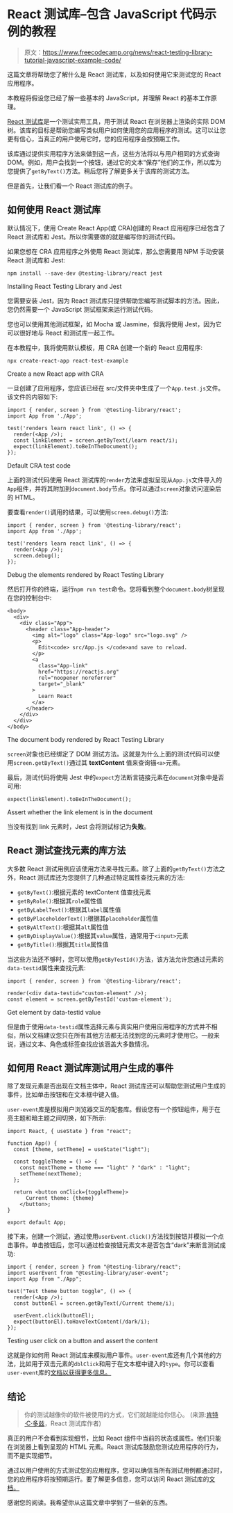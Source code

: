 # React 测试库–包含 JavaScript 代码示例的教程

> 原文：<https://www.freecodecamp.org/news/react-testing-library-tutorial-javascript-example-code/>

这篇文章将帮助您了解什么是 React 测试库，以及如何使用它来测试您的 React 应用程序。

本教程将假设您已经了解一些基本的 JavaScript，并理解 React 的基本工作原理。

[React 测试库](https://testing-library.com/docs/react-testing-library/intro)是一个测试实用工具，用于测试 React 在浏览器上渲染的实际 DOM 树。该库的目标是帮助您编写类似用户如何使用您的应用程序的测试。这可以让您更有信心，当真正的用户使用它时，您的应用程序会按预期工作。

该库通过提供实用程序方法来做到这一点，这些方法将以与用户相同的方式查询 DOM。例如，用户会找到一个按钮，通过它的文本“保存”他们的工作，所以库为您提供了`getByText()`方法。稍后您将了解更多关于该库的测试方法。

但是首先，让我们看一个 React 测试库的例子。

## 如何使用 React 测试库

默认情况下，使用 Create React App(或 CRA)创建的 React 应用程序已经包含了 React 测试库和 Jest。所以你需要做的就是编写你的测试代码。

如果您想在 CRA 应用程序之外使用 React 测试库，那么您需要用 NPM 手动安装 React 测试库和 Jest:

```
npm install --save-dev @testing-library/react jest
```

Installing React Testing Library and Jest

您需要安装 Jest，因为 React 测试库只提供帮助您编写测试脚本的方法。因此，您仍然需要一个 JavaScript 测试框架来运行测试代码。

您也可以使用其他测试框架，如 Mocha 或 Jasmine，但我将使用 Jest，因为它可以很好地与 React 和测试库一起工作。

在本教程中，我将使用默认模板，用 CRA 创建一个新的 React 应用程序:

```
npx create-react-app react-test-example
```

Create a new React app with CRA

一旦创建了应用程序，您应该已经在 src/文件夹中生成了一个`App.test.js`文件。该文件的内容如下:

```
import { render, screen } from '@testing-library/react';
import App from './App';

test('renders learn react link', () => {
  render(<App />);
  const linkElement = screen.getByText(/learn react/i);
  expect(linkElement).toBeInTheDocument();
}); 
```

Default CRA test code

上面的测试代码使用 React 测试库的`render`方法来虚拟呈现从`App.js`文件导入的`App`组件，并将其附加到`document.body`节点。你可以通过`screen`对象访问渲染后的 HTML。

要查看`render()`调用的结果，可以使用`screen.debug()`方法:

```
import { render, screen } from '@testing-library/react';
import App from './App';

test('renders learn react link', () => {
  render(<App />);
  screen.debug();
});
```

Debug the elements rendered by React Testing Library

然后打开你的终端，运行`npm run test`命令。您将看到整个`document.body`树呈现在您的控制台中:

```
<body>
  <div>
    <div class="App">
      <header class="App-header">
        <img alt="logo" class="App-logo" src="logo.svg" />
        <p>
          Edit<code> src/App.js </code>and save to reload.
        </p>
        <a
          class="App-link"
          href="https://reactjs.org"
          rel="noopener noreferrer"
          target="_blank"
        >
          Learn React
        </a>
      </header>
    </div>
  </div>
</body>
```

The document body rendered by React Testing Library

`screen`对象也已经绑定了 DOM 测试方法。这就是为什么上面的测试代码可以使用`screen.getByText()`通过其 **textContent** 值来查询锚`<a>`元素。

最后，测试代码将使用 Jest 中的`expect`方法断言链接元素在`document`对象中是否可用:

```
expect(linkElement).toBeInTheDocument();
```

Assert whether the link element is in the document

当没有找到 link 元素时，Jest 会将测试标记为**失败**。

## React 测试查找元素的库方法

大多数 React 测试用例应该使用方法来寻找元素。除了上面的`getByText()`方法之外，React 测试库还为您提供了几种通过特定属性查找元素的方法:

*   `getByText()`:根据元素的 textContent 值查找元素
*   `getByRole()`:根据其`role`属性值
*   `getByLabelText()`:根据其`label`属性值
*   `getByPlaceholderText()`:根据其`placeholder`属性值
*   `getByAltText()`:根据其`alt`属性值
*   `getByDisplayValue()`:根据其`value`属性，通常用于`<input>`元素
*   `getByTitle()`:根据其`title`属性值

当这些方法还不够时，您可以使用`getByTestId()`方法，该方法允许您通过元素的`data-testid`属性来查找元素:

```
import { render, screen } from '@testing-library/react';

render(<div data-testid="custom-element" />);
const element = screen.getByTestId('custom-element');
```

Get element by data-testid value

但是由于使用`data-testid`属性选择元素与真实用户使用应用程序的方式并不相似，所以文档建议您只在所有其他方法都无法找到您的元素时才使用它。一般来说，通过文本、角色或标签查找应该涵盖大多数情况。

## 如何用 React 测试库测试用户生成的事件

除了发现元素是否出现在文档主体中，React 测试库还可以帮助您测试用户生成的事件，比如单击按钮和在文本框中键入值。

`user-event`库是模拟用户浏览器交互的配套库。假设您有一个按钮组件，用于在亮主题和暗主题之间切换，如下所示:

```
import React, { useState } from "react";

function App() {
  const [theme, setTheme] = useState("light");

  const toggleTheme = () => {
    const nextTheme = theme === "light" ? "dark" : "light";
    setTheme(nextTheme);
  };

  return <button onClick={toggleTheme}>
      Current theme: {theme}
    </button>;
}

export default App; 
```

接下来，创建一个测试，通过使用`userEvent.click()`方法找到按钮并模拟一个点击事件。单击按钮后，您可以通过检查按钮元素文本是否包含“dark”来断言测试成功:

```
import { render, screen } from "@testing-library/react";
import userEvent from "@testing-library/user-event";
import App from "./App";

test("Test theme button toggle", () => {
  render(<App />);
  const buttonEl = screen.getByText(/Current theme/i);

  userEvent.click(buttonEl);
  expect(buttonEl).toHaveTextContent(/dark/i);
});
```

Testing user click on a button and assert the content

这就是你如何用 React 测试库来模拟用户事件。`user-event`库还有几个其他的方法，比如用于双击元素的`dblClick`和用于在文本框中键入的`type`。你可以查看`user-event`库的[文档以获得更多信息。](https://testing-library.com/docs/ecosystem-user-event)

## 结论

> 你的测试越像你的软件被使用的方式，它们就越能给你信心。
> (来源:[肯特·C·多兹](https://twitter.com/kentcdodds/status/977018512689455106)，React 测试库作者)

真正的用户不会看到实现细节，比如 React 组件中当前的状态或属性。他们只能在浏览器上看到呈现的 HTML 元素。React 测试库鼓励您测试应用程序的行为，而不是实现细节。

通过以用户使用的方式测试您的应用程序，您可以确信当所有测试用例都通过时，您的应用程序将按预期运行。要了解更多信息，您可以访问 React 测试库的[文档。](https://testing-library.com/docs/react-testing-library/example-intro)

感谢您的阅读。我希望你从这篇文章中学到了一些新的东西。